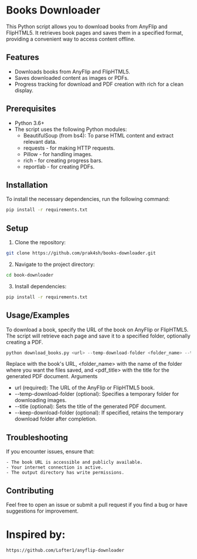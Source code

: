 
# Books Downloader 


This Python script allows you to download books from AnyFlip and FlipHTML5. It retrieves book pages and saves them in a specified format, providing a convenient way to access content offline.

## Features

- Downloads books from AnyFlip and FlipHTML5.
- Saves downloaded content as images or PDFs.
- Progress tracking for download and PDF creation with rich for a clean display.


## Prerequisites

- Python 3.6+
- The script uses the following Python modules:
    - BeautifulSoup (from bs4): To parse HTML content and extract relevant data.
    - requests - for making HTTP requests.
    - Pillow - for handling images.
    - rich - for creating progress bars.
    - reportlab - for creating PDFs.
    
## Installation

To install the necessary dependencies, run the following command:

```bash
pip install -r requirements.txt
```
## Setup

1. Clone the repository:

```bash
git clone https://github.com/prak4sh/books-downloader.git

```

2. Navigate to the project directory:

```bash
cd book-downloader
```

3. Install dependencies:

```bash
pip install -r requirements.txt
```


## Usage/Examples

To download a book, specify the URL of the book on AnyFlip or FlipHTML5. The script will retrieve each page and save it to a specified folder, optionally creating a PDF.

```python
python download_books.py <url> --temp-download-folder <folder_name> --title <pdf_title> --keep-download-folder
```

Replace <url> with the book's URL, <folder_name> with the name of the folder where you want the files saved, and <pdf_title> with the title for the generated PDF document.
Arguments

- url (required): The URL of the AnyFlip or FlipHTML5 book.
- --temp-download-folder (optional): Specifies a temporary folder for downloading images.
- --title (optional): Sets the title of the generated PDF document.
- --keep-download-folder (optional): If specified, retains the temporary download folder after completion.

## Troubleshooting

If you encounter issues, ensure that:

    - The book URL is accessible and publicly available.
    - Your internet connection is active.
    - The output directory has write permissions.
## Contributing

Feel free to open an issue or submit a pull request if you find a bug or have suggestions for improvement.

# Inspired by:
    https://github.com/Lofter1/anyflip-downloader

